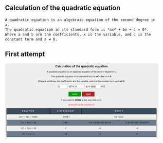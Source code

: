 
Calculation of the quadratic equation
---

    A quadratic equation is an algebraic equation of the second degree in x.
    The quadratic equation in its standard form is *ax² + bx + c = 0*.
    Where a and b are the coefficients, x is the variable, and c is the constant term and a ≠ 0.

First attempt
---

![](https://github.com/Ju1iana/netcracker.homework/blob/main/HW2_UI/resources/one.png)
